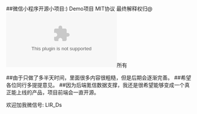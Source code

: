 ##微信小程序开源小项目:)
Demo项目  MIT协议 最终解释权归@![Creditx氪信](www.creditx.com)所有

##由于只做了多半天时间，里面很多内容很粗糙，但是后期会逐渐完善。
##希望各位同行多提提意见。
##因为后端氪信数据支撑，我还是很希望能够变成一个真正能上线的产品，项目前端会一直开源。

欢迎加我微信号: LIR_Ds 